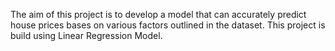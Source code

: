 The aim of this project is to develop a model that can accurately predict house prices bases on various factors outlined in the dataset. This project is build using Linear Regression Model.
